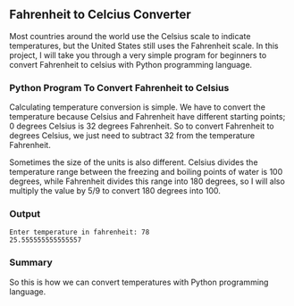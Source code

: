 ## Fahrenheit to Celcius Converter

Most countries around the world use the Celsius scale to indicate temperatures, but the United States still uses the Fahrenheit scale. In this project, I will take you through a very simple program for beginners to convert Fahrenheit to celsius with Python programming language.

### Python Program To Convert Fahrenheit to Celsius

Calculating temperature conversion is simple. We have to convert the temperature because Celsius and Fahrenheit have different starting points; 0 degrees Celsius is 32 degrees Fahrenheit. So to convert Fahrenheit to degrees Celsius, we just need to subtract 32 from the temperature Fahrenheit.

Sometimes the size of the units is also different. Celsius divides the temperature range between the freezing and boiling points of water is 100 degrees, while Fahrenheit divides this range into 180 degrees, so I will also multiply the value by 5/9 to convert 180 degrees into 100.

### Output

```
Enter temperature in fahrenheit: 78
25.555555555555557
```

### Summary

So this is how we can convert temperatures with Python programming language.